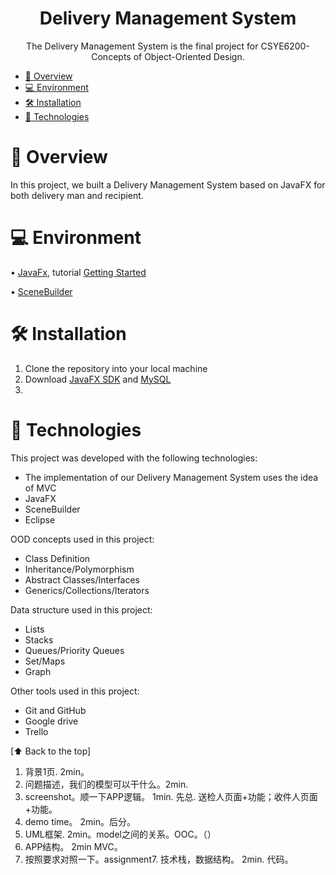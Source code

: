 <h1 align="center"> Delivery Management System  </h1>

<p align="center">
The Delivery Management System is the final project for CSYE6200-Concepts of Object-Oriented Design. <br/>
</p>

<!-- TOC -->
* [📑 Overview](#-overview)
* [💻 Environment](#-environment)
* [🛠 Installation](#-installation)
* [🚀 Technologies](#-technologies)
<!-- TOC -->

# 📑 Overview
In this project, we built a Delivery Management System based on JavaFX for both delivery man and recipient. 


# 💻 Environment
• [JavaFx](https://openjfx.io/), tutorial [Getting Started](https://openjfx.io/openjfx-docs/)

• [SceneBuilder](https://gluonhq.com/products/scene-builder/)

# 🛠 Installation
1. Clone the repository into your local machine
2. Download [JavaFX SDK](https://gluonhq.com/products/javafx/) and [MySQL](https://dev.mysql.com/downloads/installer/)
3. 

# 🚀 Technologies
This project was developed with the following technologies:
- The implementation of our Delivery Management System uses the idea of MVC
- JavaFX
- SceneBuilder
- Eclipse
  
OOD concepts used in this project:
- Class Definition
- Inheritance/Polymorphism
- Abstract Classes/Interfaces
- Generics/Collections/Iterators

Data structure used in this project:  
- Lists
- Stacks
- Queues/Priority Queues
- Set/Maps
- Graph

Other tools used in this project:  
- Git and GitHub
- Google drive
- Trello

[⬆ Back to the top]<br>


1. 背景1页.  2min。
2. 问题描述，我们的模型可以干什么。2min.
3. screenshot。顺一下APP逻辑。 1min. 先总. 送检人页面+功能；收件人页面+功能。
4. demo time。 2min。后分。
5. UML框架. 2min。model之间的关系。OOC。（）
6. APP结构。 2min MVC。
7. 按照要求对照一下。assignment7. 技术栈，数据结构。   2min. 代码。






